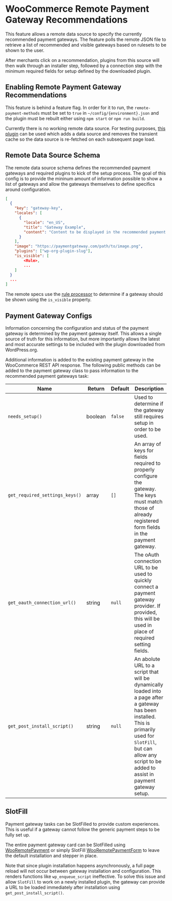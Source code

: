 # WooCommerce Remote Payment Gateway Recommendations

This feature allows a remote data source to specify the currently recommended payment gateways. The feature polls the remote JSON file to retrieve a list of recommended and visible gateways based on rulesets to be shown to the user.

After merchants click on a recommendation, plugins from this source will then walk through an installer step, followed by a connection step with the minimum required fields for setup defined by the downloaded plugin.

## Enabling Remote Payment Gateway Recommendations

This feature is behind a feature flag. In order for it to run, the `remote-payment-methods` must be set to `true` in `~/config/{environment}.json` and the plugin must be rebuilt either using `npm start` or `npm run build`.

Currently there is no working remote data source. For testing purposes, [this plugin](https://github.com/joshuatf/woocommerce-admin-remote-tester) can be used which adds a data source and removes the transient cache so the data source is re-fetched on each subsequent page load.

## Remote Data Source Schema

The remote data source schema defines the recommended payment gateways and required plugins to kick of the setup process. The goal of this config is to provide the mininum amount of information possible to show a list of gateways and allow the gateways themselves to define specifics around configuration.

```json
[
  {
    "key": "gateway-key",
    "locales": [
      {
        "locale": "en_US",
        "title": "Gateway Example",
        "content": "Content to be displayed in the recommended payment gateway list."
      }
    ],
    "image": "https://paymentgateway.com/path/to/image.png",
    "plugins": ["wp-org-plugin-slug"],
	"is_visible": [
		<Rule>,
		...
	]
  }
  ...
]
```

The remote specs use the [rule processor](https://github.com/woocommerce/woocommerce-admin/blob/main/src/RemoteInboxNotifications/README.md#rule) to determine if a gateway should be shown using the `is_visible` property.

## Payment Gateway Configs

Information concerning the configuration and status of the payment gateway is determined by the payment gateway itself. This allows a single source of truth for this information, but more importantly allows the latest and most accurate settings to be included with the plugin downloaded from WordPress.org.

Additional information is added to the existing payment gateway in the WooCommerce REST API response. The following public methods can be added to the payment gateway class to pass information to the recommended payment gateways task:

| Name                           | Return  | Default | Description                                                                                                                                                                                                                |
| ------------------------------ | ------- | ------- | -------------------------------------------------------------------------------------------------------------------------------------------------------------------------------------------------------------------------- |
| `needs_setup()`                | boolean | `false` | Used to determine if the gateway still requires setup in order to be used.                                                                                                                                                 |
| `get_required_settings_keys()` | array   | `[]`    | An array of keys for fields required to properly configure the gateway. The keys must match those of already registered form fields in the payment gateway.                                                                |
| `get_oauth_connection_url()`   | string  | `null`  | The oAuth connection URL to be used to quickly connect a payment gateway provider. If provided, this will be used in place of required setting fields.                                                                     |
| `get_post_install_script()`    | string  | `null`  | An abolute URL to a script that will be dynamically loaded into a page after a gateway has been installed. This is primarily used for `SlotFill`, but can allow any script to be added to assist in payment gateway setup. |

## SlotFill

Payment gateway tasks can be SlotFilled to provide custom experiences. This is useful if a gateway cannot follow the generic payment steps to be fully set up.

The entire payment gateway card can be SlotFilled using [WooRemotePayment](https://github.com/woocommerce/woocommerce-admin/tree/main/packages/tasks/src/woo-remote-payment) or simply SlotFill [WooRemotePaymentForm](https://github.com/woocommerce/woocommerce-admin/tree/main/packages/tasks/src/woo-remote-payment-form) to leave the default installation and stepper in place.

Note that since plugin installation happens asynchronously, a full page reload will not occur between gateway installation and configuration. This renders functions like `wp_enqueue_script` ineffective. To solve this issue and allow `SlotFill` to work on a newly installed plugin, the gateway can provide a URL to be loaded immediately after installation using `get_post_install_script()`.

